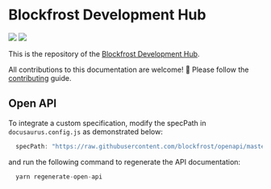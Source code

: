 # Blockfrost Development Hub

<a href="https://fivebinaries.com/" alt="Five Binaries">
 <img src="https://img.shields.io/badge/made%20by-Five%20Binaries-darkviolet.svg?style=flat-square" /></a>
<a href="https://blockfrost.io/" alt="Blockfrost">
 <img src="https://img.shields.io/badge/built%20on-Blockfrost.io-blue.svg?style=flat-square" /></a>

<br/>

This is the repository of the [Blockfrost Development Hub](https://blockfrost.dev/).

All contributions to this documentation are welcome! :rocket: Please follow the [contributing](https://blockfrost.dev/docs/contributing) guide.

## Open API

To integrate a custom specification, modify the specPath in `docusaurus.config.js` as demonstrated below:

```js
  specPath: "https://raw.githubusercontent.com/blockfrost/openapi/master/openapi.yaml",
```

and run the following command to regenerate the API documentation:

```js
  yarn regenerate-open-api
```
